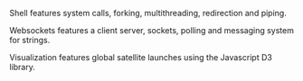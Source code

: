 Shell features system calls, forking, multithreading, redirection and piping.

Websockets features a client server, sockets, polling and messaging system for strings.

Visualization features global satellite launches using the Javascript D3 library.
